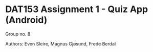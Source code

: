 # DAT153 Assignment 1 - Quiz App (Android)

Group no. 8

Authors: Even Sleire, Magnus Gjøsund, Frede Berdal
